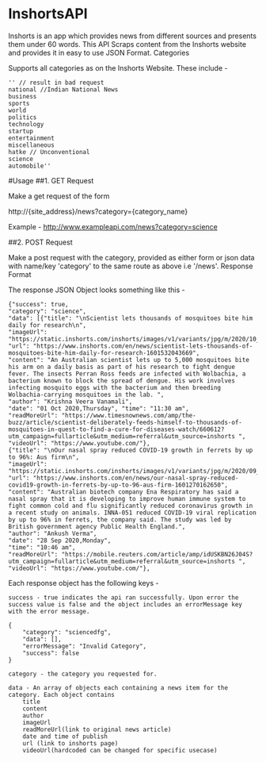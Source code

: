 # InshortsAPI
Inshorts is an app which provides news from different sources and presents them under 60 words. This API Scraps content from the Inshorts website and provides it in easy to use JSON Format.
Categories

Supports all categories as on the Inshorts Website. These include -

    '' // result in bad request
    national //Indian National News
    business
    sports
    world
    politics
    technology
    startup
    entertainment
    miscellaneous
    hatke // Unconventional
    science
    automobile''

#Usage
##1. GET Request

Make a get request of the form

http://{site_address}/news?category={category_name}

Example - http://www.exampleapi.com/news?category=science

##2. POST Request

Make a post request with the category, provided as either form or json data with name/key 'category' to the same route as above i.e '/news'.
Response Format

The response JSON Object looks something like this -
```
{"success": true, 
"category": "science", 
"data": [{"title": "\nScientist lets thousands of mosquitoes bite him daily for research\n", 
"imageUrl": "https://static.inshorts.com/inshorts/images/v1/variants/jpg/m/2020/10_oct/1_thu/img_1601530220620_633.jpg?", 
"url": "https://www.inshorts.com/en/news/scientist-lets-thousands-of-mosquitoes-bite-him-daily-for-research-1601532043669", 
"content": "An Australian scientist lets up to 5,000 mosquitoes bite his arm on a daily basis as part of his research to fight dengue fever. The insects Perran Ross feeds are infected with Wolbachia, a bacterium known to block the spread of dengue. His work involves infecting mosquito eggs with the bacterium and then breeding Wolbachia-carrying mosquitoes in the lab. ", 
"author": "Krishna Veera Vanamali", 
"date": "01 Oct 2020,Thursday", "time": "11:30 am", 
"readMoreUrl": "https://www.timesnownews.com/amp/the-buzz/article/scientist-deliberately-feeds-himself-to-thousands-of-mosquitoes-in-quest-to-find-a-cure-for-diseases-watch/660612?utm_campaign=fullarticle&utm_medium=referral&utm_source=inshorts ", 
"videoUrl": "https://www.youtube.com/"}, 
{"title": "\nOur nasal spray reduced COVID-19 growth in ferrets by up to 96%: Aus firm\n", 
"imageUrl": "https://static.inshorts.com/inshorts/images/v1/variants/jpg/m/2020/09_sep/28_mon/img_1601268915206_761.jpg?", 
"url": "https://www.inshorts.com/en/news/our-nasal-spray-reduced-covid19-growth-in-ferrets-by-up-to-96-aus-firm-1601270162650", 
"content": "Australian biotech company Ena Respiratory has said a nasal spray that it is developing to improve human immune system to fight common cold and flu significantly reduced coronavirus growth in a recent study on animals. INNA-051 reduced COVID-19 viral replication by up to 96% in ferrets, the company said. The study was led by British government agency Public Health England.", 
"author": "Ankush Verma", 
"date": "28 Sep 2020,Monday", 
"time": "10:46 am", 
"readMoreUrl": "https://mobile.reuters.com/article/amp/idUSKBN26J04S?utm_campaign=fullarticle&utm_medium=referral&utm_source=inshorts ", 
"videoUrl": "https://www.youtube.com/"},
```
Each response object has the following keys -

    success - true indicates the api ran successfully. Upon error the success value is false and the object includes an errorMessage key with the error message.

    {
        "category": "sciencedfg",
        "data": [],
        "errorMessage": "Invalid Category",
        "success": false
    }

    category - the category you requested for.

    data - An array of objects each containing a news item for the category. Each object contains
        title
        content
        author
        imageUrl
        readMoreUrl(link to original news article)
        date and time of publish
        url (link to inshorts page)
        videoUrl(hardcoded can be changed for specific usecase)
